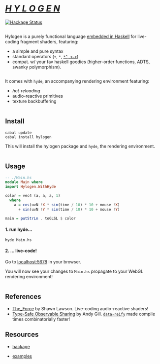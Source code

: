 # [*H Y L O G E N*](https://hylogen.com)  
[![Hackage Status](https://img.shields.io/hackage/v/hylogen.svg)](https://hackage.haskell.org/package/hylogen)

![](data:image/gif;base64,R0lGODlhAQABAAAAACH5BAEKAAEALAAAAAABAAEAAAICTAEAOw==)

Hylogen is a purely functional language [embedded in Haskell](https://wiki.haskell.org/Embedded_domain_specific_language) for live-coding fragment shaders, featuring:

- a simple and pure syntax
- standard operators (`+`, `*`, [`*^`,  `<.>`](https://hackage.haskell.org/package/vector-space))
- compat. w/ your fav haskell goodies (higher-order functions, ADTS, swanky polymorphism).

![](data:image/gif;base64,R0lGODlhAQABAAAAACH5BAEKAAEALAAAAAABAAEAAAICTAEAOw==)

It comes with `hyde`, an accompanying rendering environment featuring:
- *hot-reloading*
- audio-reactive primitives
- texture backbuffering

![](data:image/gif;base64,R0lGODlhAQABAAAAACH5BAEKAAEALAAAAAABAAEAAAICTAEAOw==)


## Install
```
cabal update
cabal install hylogen
```

This will install the hylogen package and `hyde`, the rendering environment.

![](data:image/gif;base64,R0lGODlhAQABAAAAACH5BAEKAAEALAAAAAABAAEAAAICTAEAOw==)

## Usage

```haskell
-- ./Main.hs
module Main where
import Hylogen.WithHyde

color = vec4 (a, a, a, 1)
  where
    a = cos(uvN !X * sin(time / 10) * 10 + mouse !X)
      + sin(uvN !Y * sin(time / 10) * 10 + mouse !Y)

main = putStrLn . toGLSL $ color
```

#### 1. run hyde...

```
hyde Main.hs
```

#### 2. ... live-code!
Go to [localhost:5678](http://localhost:5678) in your browser.

You will now see your changes to `Main.hs` propagate to your WebGL rendering environment!

![](data:image/gif;base64,R0lGODlhAQABAAAAACH5BAEKAAEALAAAAAABAAEAAAICTAEAOw==)

## References
- [The_Force](https://github.com/shawnlawson/The_Force) by Shawn Lawson. Live-coding audio-reactive shaders!
- [Type-Safe Observable Sharing](https://pdfs.semanticscholar.org/4838/bd0a91b3058b467fa31ad9e0810121b46388.pdf) by Andy Gill. [`data-reify`](https://hackage.haskell.org/package/data-reify) made compile times combinatorially faster!

## Resources
- [hackage](https://hackage.haskell.org/package/hylogen)

- [examples](https://github.com/sleexyz/hylogen-yay)
